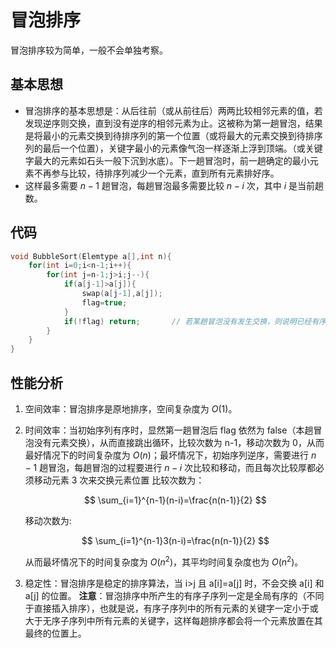 # 冒泡排序

冒泡排序较为简单，一般不会单独考察。

## 基本思想

- 冒泡排序的基本思想是：从后往前（或从前往后）两两比较相邻元素的值，若发现逆序则交换，直到没有逆序的相邻元素为止。这被称为第一趟冒泡，结果是将最小的元素交换到待排序列的第一个位置（或将最大的元素交换到待排序列的最后一个位置），关键字最小的元素像气泡一样逐渐上浮到顶端。（或关键字最大的元素如石头一般下沉到水底）。下一趟冒泡时，前一趟确定的最小元素不再参与比较，待排序列减少一个元素，直到所有元素排好序。
- 这样最多需要 $n-1$ 趟冒泡，每趟冒泡最多需要比较 $n-i$ 次，其中 $i$ 是当前趟数。

## 代码

```cpp
void BubbleSort(Elemtype a[],int n){
    for(int i=0;i<n-1;i++){
        for(int j=n-1;j>i;j--){
            if(a[j-1]>a[j]){
                swap(a[j-1],a[j]);
                flag=true;
            }
            if(!flag) return;       // 若某趟冒泡没有发生交换，则说明已经有序
        }
    }
}
```

## 性能分析

1. 空间效率：冒泡排序是原地排序，空间复杂度为 $O(1)$。

2. 时间效率：当初始序列有序时，显然第一趟冒泡后 flag 依然为 false（本趟冒泡没有元素交换），从而直接跳出循环，比较次数为 n-1，移动次数为 0，从而最好情况下的时间复杂度为 $O(n)$；最坏情况下，初始序列逆序，需要进行 $n-1$ 趟冒泡，每趟冒泡的过程要进行 $n-i$ 次比较和移动，而且每次比较厚都必须移动元素 3 次来交换元素位置
   比较次数为：

   $$
   \sum_{i=1}^{n-1}(n-i)=\frac{n(n-1)}{2}
   $$

   移动次数为:

   $$
   \sum_{i=1}^{n-1}3(n-i)=\frac{n(n-1)}{2}
   $$

   从而最坏情况下的时间复杂度为 $O(n^2)$，其平均时间复杂度也为 $O(n^2)$。

3. 稳定性：冒泡排序是稳定的排序算法，当 i>j 且 a[i]=a[j] 时，不会交换 a[i] 和 a[j] 的位置。
   **注意**：冒泡排序中所产生的有序子序列一定是全局有序的（不同于直接插入排序），也就是说，有序子序列中的所有元素的关键字一定小于或大于无序子序列中所有元素的关键字，这样每趟排序都会将一个元素放置在其最终的位置上。
